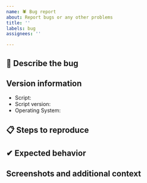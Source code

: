```yaml
---
name: 🕷 Bug report
about: Report bugs or any other problems
title: ''
labels: bug
assignees: ''

---
```


## 📝 Describe the bug
<!--A clear and concise description of what the bug is.-->


## Version information
<!--Please type the versions here.-->
- Script:
- Script version:
- Operating System:

## 📋 Steps to reproduce
<!--How to reproduce the behavior?-->


## ✔ Expected behavior
<!--A clear and concise description of what you expected to happen.-->


## Screenshots and additional context
<!--If applicable, add screenshots and any additional information to help explain your problem.-->
